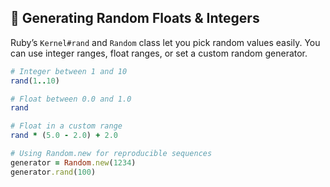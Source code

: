 ## 🎲 Generating Random Floats & Integers

Ruby’s `Kernel#rand` and `Random` class let you pick random values easily. You can use integer ranges, float ranges, or set a custom random generator.

```ruby
# Integer between 1 and 10
rand(1..10)

# Float between 0.0 and 1.0
rand

# Float in a custom range
rand * (5.0 - 2.0) + 2.0

# Using Random.new for reproducible sequences
generator = Random.new(1234)
generator.rand(100)
```